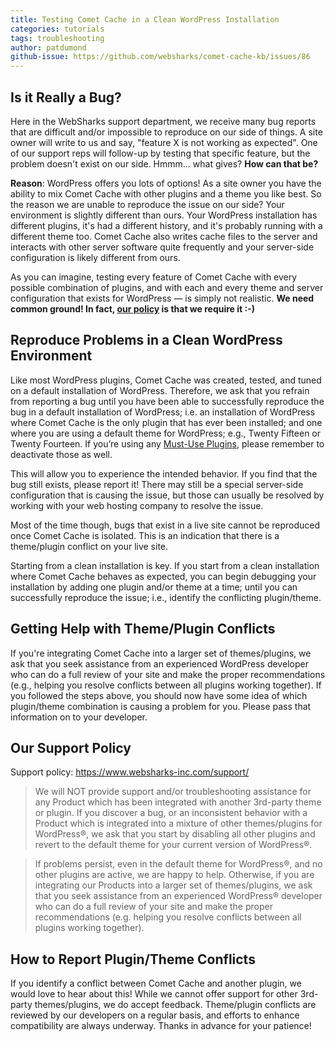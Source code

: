 ```yaml
---
title: Testing Comet Cache in a Clean WordPress Installation
categories: tutorials
tags: troubleshooting
author: patdumond
github-issue: https://github.com/websharks/comet-cache-kb/issues/86
---
```


## Is it Really a Bug?

Here in the WebSharks support department, we receive many bug reports that are difficult and/or impossible to reproduce on our side of things. A site owner will write to us and say, "feature X is not working as expected". One of our support reps will follow-up by testing that specific feature, but the problem doesn't exist on our side. Hmmm... what gives? **How can that be?**

**Reason**: WordPress offers you lots of options! As a site owner you have the ability to mix Comet Cache with other plugins and a theme you like best. So the reason we are unable to reproduce the issue on our side? Your environment is slightly different than ours. Your WordPress installation has different plugins, it's had a different history, and it's probably running with a different theme too. Comet Cache also writes cache files to the server and interacts with other server software quite frequently and your server-side configuration is likely different from ours.

As you can imagine, testing every feature of Comet Cache with every possible combination of plugins, and with each and every theme and server configuration that exists for WordPress — is simply not realistic. **We need common ground! In fact, [our policy](https://www.websharks-inc.com/support/) is that we require it :-)**

## Reproduce Problems in a Clean WordPress Environment

Like most WordPress plugins, Comet Cache was created, tested, and tuned on a default installation of WordPress. Therefore, we ask that you refrain from reporting a bug until you have been able to successfully reproduce the bug in a default installation of WordPress; i.e. an installation of WordPress where Comet Cache is the only plugin that has ever been installed; and one where you are using a default theme for WordPress; e.g., Twenty Fifteen or Twenty Fourteen. If you’re using any [Must-Use Plugins](http://codex.wordpress.org/Must_Use_Plugins), please remember to deactivate those as well.

This will allow you to experience the intended behavior. If you find that the bug still exists, please report it! There may still be a special server-side configuration that is causing the issue, but those can usually be resolved by working with your web hosting company to resolve the issue.

Most of the time though, bugs that exist in a live site cannot be reproduced once Comet Cache is isolated. This is an indication that there is a theme/plugin conflict on your live site.

Starting from a clean installation is key. If you start from a clean installation where Comet Cache behaves as expected, you can begin debugging your installation by adding one plugin and/or theme at a time; until you can successfully reproduce the issue; i.e., identify the conflicting plugin/theme.

## Getting Help with Theme/Plugin Conflicts

If you're integrating Comet Cache into a larger set of themes/plugins, we ask that you seek assistance from an experienced WordPress developer who can do a full review of your site and make the proper recommendations (e.g., helping you resolve conflicts between all plugins working together). If you followed the steps above, you should now have some idea of which plugin/theme combination is causing a problem for you. Please pass that information on to your developer.

## Our Support Policy

Support policy: <https://www.websharks-inc.com/support/>

>We will NOT provide support and/or troubleshooting assistance for any Product which has been integrated with another 3rd-party theme or plugin. If you discover a bug, or an inconsistent behavior with a Product which is integrated into a mixture of other themes/plugins for WordPress®, we ask that you start by disabling all other plugins and revert to the default theme for your current version of WordPress®.

>If problems persist, even in the default theme for WordPress®, and no other plugins are active, we are happy to help. Otherwise, if you are integrating our Products into a larger set of themes/plugins, we ask that you seek assistance from an experienced WordPress® developer who can do a full review of your site and make the proper recommendations (e.g. helping you resolve conflicts between all plugins working together).

## How to Report Plugin/Theme Conflicts

If you identify a conflict between Comet Cache and another plugin, we would love to hear about this! While we cannot offer support for other 3rd-party themes/plugins, we do accept feedback. Theme/plugin conflicts are reviewed by our developers on a regular basis, and efforts to enhance compatibility are always underway. Thanks in advance for your patience!
